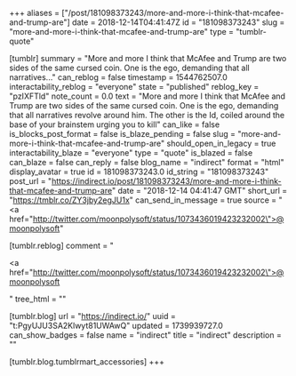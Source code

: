 +++
aliases = ["/post/181098373243/more-and-more-i-think-that-mcafee-and-trump-are"]
date = 2018-12-14T04:41:47Z
id = "181098373243"
slug = "more-and-more-i-think-that-mcafee-and-trump-are"
type = "tumblr-quote"

[tumblr]
summary = "More and more I think that McAfee and Trump are two sides of the same cursed coin. One is the ego, demanding that all narratives..."
can_reblog = false
timestamp = 1544762507.0
interactability_reblog = "everyone"
state = "published"
reblog_key = "pzIXFTld"
note_count = 0.0
text = "More and more I think that McAfee and Trump are two sides of the same cursed coin. One is the ego, demanding that all narratives revolve around him. The other is the Id, coiled around the base of your brainstem urging you to kill"
can_like = false
is_blocks_post_format = false
is_blaze_pending = false
slug = "more-and-more-i-think-that-mcafee-and-trump-are"
should_open_in_legacy = true
interactability_blaze = "everyone"
type = "quote"
is_blazed = false
can_blaze = false
can_reply = false
blog_name = "indirect"
format = "html"
display_avatar = true
id = 181098373243.0
id_string = "181098373243"
post_url = "https://indirect.io/post/181098373243/more-and-more-i-think-that-mcafee-and-trump-are"
date = "2018-12-14 04:41:47 GMT"
short_url = "https://tmblr.co/ZY3jby2egJU1x"
can_send_in_message = true
source = "<a href=\"http://twitter.com/moonpolysoft/status/1073436019423232002\">@moonpolysoft</a>"

[tumblr.reblog]
comment = "<p><a href=\"http://twitter.com/moonpolysoft/status/1073436019423232002\">@moonpolysoft</a></p>"
tree_html = ""

[tumblr.blog]
url = "https://indirect.io/"
uuid = "t:PgyUJU3SA2Klwyt81UWAwQ"
updated = 1739939727.0
can_show_badges = false
name = "indirect"
title = "indirect"
description = ""

[tumblr.blog.tumblrmart_accessories]
+++
